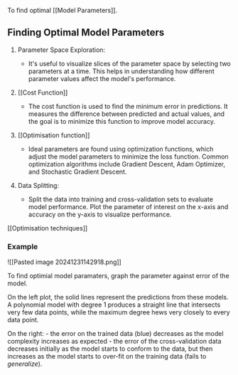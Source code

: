 To find optimal [[Model Parameters]].
## Finding Optimal Model Parameters

1. Parameter Space Exploration:
   - It's useful to visualize slices of the parameter space by selecting two parameters at a time. This helps in understanding how different parameter values affect the model's performance.

2. [[Cost Function]]
   - The cost function is used to find the minimum error in predictions. It measures the difference between predicted and actual values, and the goal is to minimize this function to improve model accuracy.

3. [[Optimisation function]]
   - Ideal parameters are found using optimization functions, which adjust the model parameters to minimize the loss function. Common optimization algorithms include Gradient Descent, Adam Optimizer, and Stochastic Gradient Descent.

4. Data Splitting:
   - Split the data into training and cross-validation sets to evaluate model performance. Plot the parameter of interest on the x-axis and accuracy on the y-axis to visualize performance.

[[Optimisation techniques]]
### Example


![[Pasted image 20241231142918.png]]


To find optimial model paramaters, graph the parameter against error of the model.

On the left plot, the solid lines represent the predictions from these models. A polynomial model with degree 1 produces a straight line that intersects very few data points, while the maximum degree hews very closely to every data point. 

On the right:
    - the error on the trained data (blue) decreases as the model complexity increases as expected
    - the error of the cross-validation data decreases initially as the model starts to conform to the data, but then increases as the model starts to over-fit on the training data (fails to *generalize*).